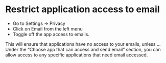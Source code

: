 # Restrict application access to email

* Go to Settings -> Privacy
* Click on Email from the left menu
* Toggle off the app access to emails. 

This will ensure that applications have no access to your emails, unless ... Under the “Choose app that can access and 
send email” section, you can allow access to any specific applications that need email accessed.
